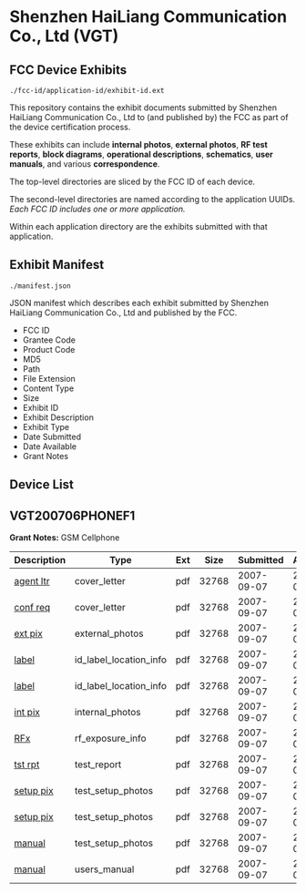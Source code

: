 # Shenzhen HaiLiang Communication Co., Ltd (VGT)
## FCC Device Exhibits

```
./fcc-id/application-id/exhibit-id.ext
```

This repository contains the exhibit documents submitted by Shenzhen HaiLiang Communication Co., Ltd to (and published by) the FCC as part of the device certification process.

These exhibits can include **internal photos**, **external photos**, **RF test reports**, **block diagrams**, **operational descriptions**, **schematics**, **user manuals**, and various **correspondence**.

The top-level directories are sliced by the FCC ID of each device.

The second-level directories are named according to the application UUIDs. *Each FCC ID includes one or more application.*

Within each application directory are the exhibits submitted with that application. 

## Exhibit Manifest

```
./manifest.json
```

JSON manifest which describes each exhibit submitted by Shenzhen HaiLiang Communication Co., Ltd and published by the FCC.

- FCC ID
- Grantee Code
- Product Code
- MD5
- Path
- File Extension
- Content Type
- Size
- Exhibit ID
- Exhibit Description
- Exhibit Type
- Date Submitted
- Date Available
- Grant Notes

## Device List
## VGT200706PHONEF1
**Grant Notes:** GSM Cellphone

| Description | Type | Ext | Size | Submitted | Available |
| ----------- | ---- | --- | ---- | --------- | --------- |
| [agent ltr](VGT200706PHONEF1/c0385fa47ccac0be74145fe322bfb360/840036.pdf) | cover_letter | pdf | 32768 | 2007-09-07 | 2007-09-07 |
| [conf req](VGT200706PHONEF1/c0385fa47ccac0be74145fe322bfb360/840037.pdf) | cover_letter | pdf | 32768 | 2007-09-07 | 2007-09-07 |
| [ext pix](VGT200706PHONEF1/c0385fa47ccac0be74145fe322bfb360/840041.pdf) | external_photos | pdf | 32768 | 2007-09-07 | 2007-09-07 |
| [label](VGT200706PHONEF1/c0385fa47ccac0be74145fe322bfb360/840045.pdf) | id_label_location_info | pdf | 32768 | 2007-09-07 | 2007-09-07 |
| [label](VGT200706PHONEF1/c0385fa47ccac0be74145fe322bfb360/840047.pdf) | id_label_location_info | pdf | 32768 | 2007-09-07 | 2007-09-07 |
| [int pix](VGT200706PHONEF1/c0385fa47ccac0be74145fe322bfb360/840043.pdf) | internal_photos | pdf | 32768 | 2007-09-07 | 2007-09-07 |
| [RFx](VGT200706PHONEF1/c0385fa47ccac0be74145fe322bfb360/840051.pdf) | rf_exposure_info | pdf | 32768 | 2007-09-07 | 2007-09-07 |
| [tst rpt](VGT200706PHONEF1/c0385fa47ccac0be74145fe322bfb360/840053.pdf) | test_report | pdf | 32768 | 2007-09-07 | 2007-09-07 |
| [setup pix](VGT200706PHONEF1/c0385fa47ccac0be74145fe322bfb360/840054.pdf) | test_setup_photos | pdf | 32768 | 2007-09-07 | 2007-09-07 |
| [setup pix](VGT200706PHONEF1/c0385fa47ccac0be74145fe322bfb360/840055.pdf) | test_setup_photos | pdf | 32768 | 2007-09-07 | 2007-09-07 |
| [manual](VGT200706PHONEF1/c0385fa47ccac0be74145fe322bfb360/840056.pdf) | test_setup_photos | pdf | 32768 | 2007-09-07 | 2007-09-07 |
| [manual](VGT200706PHONEF1/c0385fa47ccac0be74145fe322bfb360/840056.pdf) | users_manual | pdf | 32768 | 2007-09-07 | 2007-09-07 |
